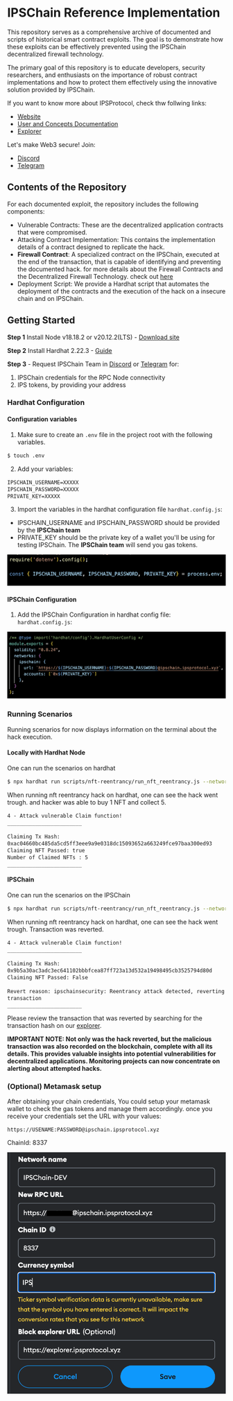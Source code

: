 # IPSChain Reference Implementation
This repository serves as a comprehensive archive of documented and scripts of historical smart contract exploits. The goal is to demonstrate how these exploits can be effectively prevented using the IPSChain decentralized firewall technology.

The primary goal of this repository is to educate developers, security researchers, and enthusiasts on the importance of robust contract implementations and how to protect them effectively using the innovative solution provided by IPSChain. 

If you want to know more about IPSProtocol, check thw follwing links:

- [Website](https://ipsprotocol.xyz)
- [User and Concepts Documentation](https://docs.ipsprotocol.xyz)
- [Explorer](https://explorer.ipsprotocol.xyz)


Let's make Web3 secure! Join: <br>
- [Discord](https://discord.gg/GT6BpJqy) 
- [Telegram](https://t.me/+hSp2Kr_exIc5ZDA0)

## Contents of the Repository
For each documented exploit, the repository includes the following components:

- Vulnerable Contracts: These are the decentralized application contracts that were compromised.
- Attacking Contract Implementation: This contains the implementation details of a contract designed to replicate the hack.
- **Firewall Contract**: A specialized contract on the IPSChain, executed at the end of the transaction, that is capable of identifying and preventing the documented hack. for more details about the Firewall Contracts and the Decentralized Firewall Technology. check out [here](https://docs.ipsprotocol.xyz)
- Deployment Script: We provide a Hardhat script that automates the deployment of the contracts and the execution of the hack on a insecure chain and on IPSChain.

## Getting Started

**Step 1** Install Node v18.18.2 or v20.12.2(LTS) - [Download site](https://nodejs.org/en/download)

**Step 2** Install Hardhat 2.22.3 - [Guide](https://hardhat.org/hardhat-runner/docs/getting-started#installation)


**Step 3** - Request IPSChain Team in [Discord](https://discord.gg/k4Q5JspK) or [Telegram](https://t.me/+hSp2Kr_exIc5ZDA0) for:
1. IPSChain credentials for the RPC Node connectivity   
2. IPS tokens, by providing your address

### Hardhat Configuration

#### Configuration variables

1. Make sure to create an ```.env``` file in the project root with the following variables.
```bash
$ touch .env
```
2. Add your variables:
```
IPSCHAIN_USERNAME=XXXXX
IPSCHAIN_PASSWORD=XXXXX
PRIVATE_KEY=XXXXX
```

3. Import the variables in the hardhat configuration file ```hardhat.config.js```:

- IPSCHAIN_USERNAME and IPSCHAIN_PASSWORD should be provided by the **IPSChain team**
- PRIVATE_KEY should be the private key of a wallet you'll be using for testing IPSChain. The **IPSChain team** will send you gas tokens.

![Hardhat Config](./images/hardhat_conf_env.png)

#### IPSChain Configuration

1. Add the IPSChain Configuration in hardhat config file: ```hardhat.config.js```:

![IPSChain configuration](./images/network_configuration.png)

### Running Scenarios

Running scenarios for now displays information on the terminal about the hack execution.

#### Locally with Hardhat Node

One can run the scenarios on hardhat 
```bash
$ npx hardhat run scripts/nft-reentrancy/run_nft_reentrancy.js --network hardhat
```

When running nft reentrancy hack on hardhat, one can see the hack went trough. and hacker was able to buy 1 NFT and collect 5.

```text
4 - Attack vulnerable Claim function!
________________________

Claiming Tx Hash: 0xac04660bc485da5cd5ff3eee9a9e0318dc15093652a663249fce97baa300ed93
Claiming NFT Passed: true
Number of Claimed NFTs : 5
________________________
```



#### IPSChain

One can run the scenarios on the IPSChain 
```bash
$ npx hardhat run scripts/nft-reentrancy/run_nft_reentrancy.js --network ipschain
```

When running nft reentrancy hack on hardhat, one can see the hack went trough. Transaction was reverted.

```text
4 - Attack vulnerable Claim function!
________________________

Claiming Tx Hash: 0x9b5a30ac3adc3ec641102bbbfcea87ff723a13d532a19498495cb3525794d80d
Claiming NFT Passed: False

Revert reason: ipschainsecurity: Reentrancy attack detected, reverting transaction
________________________
```


Please review the transaction that was reverted by searching for the transaction hash on our  [explorer](https://explorer.ipsprotocol.xyz).

**IMPORTANT NOTE: Not only was the hack reverted, but the malicious transaction was also recorded on the blockchain, complete with all its details. This provides valuable insights into potential vulnerabilities for decentralized applications. Monitoring projects can now concentrate on alerting about attempted hacks.**


### (Optional) Metamask setup

After obtaining your chain credentials, You could setup your metamask wallet to check the gas tokens and manage them accordingly. once you receive your credentials set the URL with your values:

```
https://USENAME:PASSWORD@ipschain.ipsprotocol.xyz
```

ChainId: 8337  

![IPSChain Metamask Setup](./images/wallet_conf.png)
